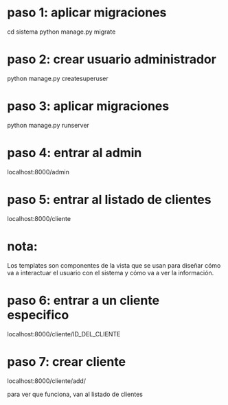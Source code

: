 # paso 1: aplicar migraciones
cd sistema
python manage.py migrate

# paso 2: crear usuario administrador 
python manage.py createsuperuser

# paso 3: aplicar migraciones
python manage.py runserver

# paso 4: entrar al admin
localhost:8000/admin

# paso 5: entrar al listado de clientes
localhost:8000/cliente

# nota:
Los templates son componentes de la vista que se usan para diseñar cómo va a interactuar el usuario con el sistema y cómo va a ver la información.

# paso 6: entrar a un cliente especifico
localhost:8000/cliente/ID_DEL_CLIENTE

# paso 7: crear cliente
localhost:8000/cliente/add/

para ver que funciona, van al listado de clientes
